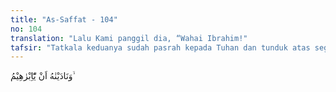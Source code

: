 ```yaml
---
title: "As-Saffat - 104"
no: 104
translation: "Lalu Kami panggil dia, “Wahai Ibrahim!"
tafsir: "Tatkala keduanya sudah pasrah kepada Tuhan dan tunduk atas segala kehendak-Nya, kemudian Ismail berlutut dan menelungkupkan mukanya ke tanah sehingga Ibrahim tidak melihat lagi wajah anaknya itu. Ismail sengaja melakukan hal itu agar ayahnya tidak melihat wajahnya. Dengan demikian Nabi Ibrahim bisa dengan cepat menyelesaikan pekerjaannya. Nabi Ibrahim mulai menghunus pisaunya untuk menyembelihnya. Pada waktu itu, datanglah suara malaikat dari belakangnya, yang diutus kepada Ibrahim, mengatakan bahwa tujuan perintah Allah melalui mimpi itu sudah terlaksana dengan ditelungkupkannya Ismail untuk disembelih. Tindakan Ibrahim itu merupakan ketaatan yang tulus ikhlas kepada perintah dan ketentuan Allah. Sesudah malaikat menyampaikan wahyu itu, maka keduanya bergembira dan mengucapkan syukur kepada Allah yang menganugerahkan kenikmatan dan kekuatan jiwa untuk menghadapi ujian yang berat itu. Kepada keduanya Allah memberikan pahala dan ganjaran yang setimpal karena telah menunjukkan ketaatan yang tulus ikhlas. Mereka dapat mengatasi perasaan kebapakan semata-mata untuk menjunjung perintah Allah.\n\nMenurut riwayat A.hmad dari Ibnu 'Abbas, tatkala Ibrahim diperintahkan untuk melakukan ibadah sa'i, datanglah setan menggoda. Setan mencoba berlomba dengannya, tetapi Ibrahim berhasil mendahuluinya sampai ke Jumrah Aqabah. Setan menggodanya lagi, tetapi Ibrahim melemparinya dengan batu tujuh kali hingga dia lari. Pada waktu jumratul wustha datang lagi setan menggodanya, tetapi dilempari oleh Ibrahim tujuh kali. Kemudian Ibrahim menyuruh anaknya menelungkupkan mukanya untuk segera disembelih. Ismail waktu itu sedang mengenakan baju gamis (panjang) putih. Dia berkata kepada bapaknya, \"Wahai bapakku, tidak ada kain untuk mengafaniku kecuali baju gamisku ini, maka lepaskanlah supaya kamu dengan gamisku dapat mengafaniku.\" Maka Ibrahim mulai menanggalkan baju gamis itu, tapi pada saat itulah ada suara di belakang menyerunya, \"Hai Ibrahim, kamu sudah melaksanakan dengan jujur mimpimu.\" Ibrahim segera berpaling, tiba-tiba seekor domba putih ada di hadapannya."
---
```


وَنَادَيْنٰهُ اَنْ يّٰٓاِبْرٰهِيْمُ ۙ
